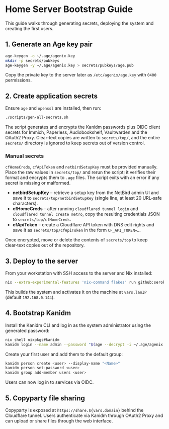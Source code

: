 # Home Server Bootstrap Guide

This guide walks through generating secrets, deploying the system and creating the first users.

## 1. Generate an Age key pair

```bash
age-keygen -o ~/.age/agenix.key
mkdir -p secrets/pubkeys
age-keygen -y ~/.age/agenix.key > secrets/pubkeys/age.pub
```
Copy the private key to the server later as `/etc/agenix/age.key` with `0400` permissions.

## 2. Create application secrets

Ensure `age` and `openssl` are installed, then run:

```bash
./scripts/gen-all-secrets.sh
```
The script generates and encrypts the Kanidm passwords plus OIDC client secrets for Immich, Paperless, Audiobookshelf, Vaultwarden and the OAuth2 Proxy.  Clear‑text copies are written to `secrets/top/`, and the entire `secrets/` directory is ignored to keep secrets out of version control.

### Manual secrets
`cfHomeCreds`, `cfApiToken` and `netbirdSetupKey` must be provided manually. Place the raw values in `secrets/top/` and rerun the script; it verifies their format and encrypts them to `.age` files. The script exits with an error if any secret is missing or malformed.

- **netbirdSetupKey** – retrieve a setup key from the NetBird admin UI and save it to `secrets/top/netbirdSetupKey` (single line, at least 20 URL‑safe characters).
- **cfHomeCreds** – after running `cloudflared tunnel login` and `cloudflared tunnel create metro`, copy the resulting credentials JSON to `secrets/top/cfHomeCreds`.
- **cfApiToken** – create a Cloudflare API token with DNS edit rights and save it as `secrets/top/cfApiToken` in the form `CF_API_TOKEN=…`.

Once encrypted, move or delete the contents of `secrets/top` to keep clear‑text copies out of the repository.

## 3. Deploy to the server

From your workstation with SSH access to the server and Nix installed:

```bash
nix --extra-experimental-features 'nix-command flakes' run github:serokell/deploy-rs -- .#home-server
```
This builds the system and activates it on the machine at `vars.lanIP` (default `192.168.0.144`).

## 4. Bootstrap Kanidm

Install the Kanidm CLI and log in as the system administrator using the generated password:

```bash
nix shell nixpkgs#kanidm
kanidm login --name admin --password "$(age --decrypt -i ~/.age/agenix.key secrets/kanidmSysAdminPass.age)"
```
Create your first user and add them to the default group:

```bash
kanidm person create <user> --display-name "<Name>"
kanidm person set-password <user>
kanidm group add-member users <user>
```
Users can now log in to services via OIDC.

## 5. Copyparty file sharing

Copyparty is exposed at `https://share.${vars.domain}` behind the Cloudflare tunnel.  Users authenticate via Kanidm through OAuth2 Proxy and can upload or share files through the web interface.


